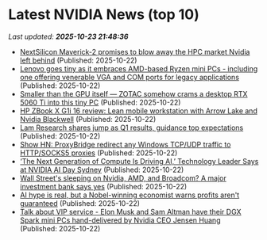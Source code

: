# Latest NVIDIA News (top 10)
_Last updated: **2025-10-23 21:48:36**_

- [NextSilicon Maverick-2 promises to blow away the HPC market Nvidia left behind](https://www.theregister.com/2025/10/22/nextsilicon_maverick2_fill_nvidia_hpc_void/) (Published: 2025-10-22)
- [Lenovo goes tiny as it embraces AMD-based Ryzen mini PCs - including one offering venerable VGA and COM ports for legacy applications](https://www.techradar.com/pro/lenovo-goes-tiny-as-it-embraces-amd-based-ryzen-mini-pcs-including-one-that-offers-the-venerable-vga-and-com-ports-for-legacy-applications) (Published: 2025-10-22)
- [Smaller than the GPU itself — ZOTAC somehow crams a desktop RTX 5060 Ti into this tiny PC](https://www.windowscentral.com/hardware/desktops/zotac-magnus-mini-pc-rtx-5060-ti) (Published: 2025-10-22)
- [HP ZBook X G1i 16 review: Lean mobile workstation with Arrow Lake and Nvidia Blackwell](https://www.notebookcheck.net/HP-ZBook-X-G1i-16-review-Lean-mobile-workstation-with-Arrow-Lake-and-Nvidia-Blackwell.1142441.0.html) (Published: 2025-10-22)
- [Lam Research shares jump as Q1 results, guidance top expectations](https://finance.yahoo.com/news/lam-research-shares-jump-q1-205511549.html) (Published: 2025-10-22)
- [Show HN: ProxyBridge redirect any Windows TCP/UDP traffic to HTTP/SOCKS5 proxies](https://github.com/InterceptSuite/ProxyBridge) (Published: 2025-10-22)
- [‘The Next Generation of Compute Is Driving AI,’ Technology Leader Says at NVIDIA AI Day Sydney](https://blogs.nvidia.com/blog/ai-day-sydney/) (Published: 2025-10-22)
- [Wall Street's sleeping on Nvidia, AMD, and Broadcom? A major investment bank says yes](https://www.thestreet.com/investing/wall-streets-sleeping-on-nvidia-amd-and-broadcom-a-major-investment-bank-says-yes) (Published: 2025-10-22)
- [AI hype is real, but a Nobel-winning economist warns profits aren't guaranteed](https://finance.yahoo.com/news/ai-hype-is-real-but-a-nobel-winning-economist-warns-profits-arent-guaranteed-192514082.html) (Published: 2025-10-22)
- [Talk about VIP service - Elon Musk and Sam Altman have their DGX Spark mini PCs hand-delivered by Nvidia CEO Jensen Huang](https://www.techradar.com/pro/talk-about-vip-service-elon-musk-and-sam-altman-have-their-dgx-spark-mini-pcs-hand-delivered-by-nvidia-ceo-jensen-huang) (Published: 2025-10-22)
